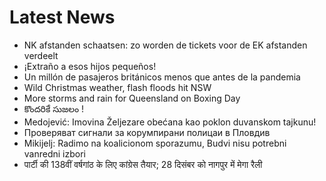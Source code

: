 # Latest News
-  NK afstanden schaatsen: zo worden de tickets voor de EK afstanden verdeelt
-  ¡Extraño a esos hijos pequeños!
-  Un millón de pasajeros británicos menos que antes de la pandemia
-  Wild Christmas weather, flash floods hit NSW
-  More storms and rain for Queensland on Boxing Day
-  కొందరికే సుజలం !
-  Medojević: Imovina Željezare obećana kao poklon duvanskom tajkunu!
-  Проверяват сигнали за корумпирани полицаи в Пловдив
-  Mikijelj: Radimo na koalicionom sporazumu, Budvi nisu potrebni vanredni izbori
-  पार्टी की 138वीं वर्षगांठ के लिए कांग्रेस तैयार; 28 दिसंबर को नागपुर में मेगा रैली
